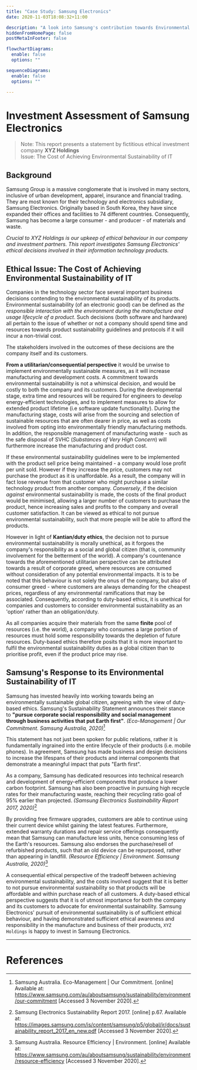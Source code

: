 ```yaml
---
title: "Case Study: Samsung Electronics"
date: 2020-11-03T18:08:32+11:00

description: "A look into Samsung's contribution towards Environmental Sustainability, if any..."
hiddenFromHomePage: false
postMetaInFooter: false

flowchartDiagrams:
  enable: false
  options: ""

sequenceDiagrams: 
  enable: false
  options: ""

---
```


# Investment Assessment of Samsung Electronics

> Note: This report presents a statement by fictitious ethical investment company **XYZ Holdings**  
Issue: The Cost of Achieving Environmental Sustainability of IT

<!-- Brief background on the issue being discussed, to provide sufficient context, history and evidence. -->

## Background

Samsung Group is a massive conglomerate that is involved in many sectors, inclusive of urban development, apparel, insurance and financial trading. They are most known for their technology and electronics subsidiary, Samsung Electronics. Originally based in South Korea, they have since expanded their offices and facilities to 74 different countries. Consequently, Samsung has become a large consumer - and producer - of materials and waste.

_Crucial to XYZ Holdings is our upkeep of ethical behaviour in our company and investment partners. This report investigates Samsung Electronics' ethical decisions involved in their information technology products._

<!-- In depth ethical discussion. You need to clearly identify the ethical issue, and analyse it using ethical reasoning. Identify stakeholders, present the perspectives from both sides of the issue, and analyse the issue in terms of ethical theories (duty and consequence-based), and only if relevant, one code of conduct/ethics (e.g. the ACS Code of Conduct for an Australian IT company). -->

## Ethical Issue: The Cost of Achieving Environmental Sustainability of IT

Companies in the technology sector face several important business decisions contending to the environmental sustainability of its products. Environmental sustainability (of an electronic good) can be defined as _the responsible interaction with the environment during the manufacture and usage lifecycle of a product_. Such decisions (both software and hardware) all pertain to the issue of whether or not a company should spend time and resources towards product sustainability guidelines and protocols if it will incur a non-trivial cost.

The stakeholders involved in the outcomes of these decisions are the company itself and its customers.

**From a utilitarian/consequential perspective** it would be unwise to implement environmentally sustainable measures, as it will increase manufacturing and development costs. A commitment towards environmental sustainability is not a whimsical decision, and would be costly to both the company and its customers. During the developmental stage, extra time and resources will be required for engineers to develop energy-efficient technologies, and to implement measures to allow for extended product lifetime (i.e software update functionality). During the manufacturing stage, costs will arise from the sourcing and selection of sustainable resources that are often dearer in price, as well as costs involved from opting into environmentally friendly manufacturing methods. In addition, the responsible management of manufacturing waste - such as the safe disposal of SVHC (_Substances of Very High Concern_) will furthermore increase the manufacturing and product cost.

If these environmental sustainability guidelines were to be implemented with the product sell price being maintained - a company would lose profit per unit sold. However if they increase the price, customers may not purchase the product as it is unaffordable. As a result, the company will in fact lose revenue from that customer who might purchase a similar technology product from another company. _Conversely_, if the decision _against_ environmental sustainability is made, the costs of the final product would be minimised, allowing a larger number of customers to purchase the product, hence increasing sales and profits to the company and overall customer satisfaction. It can be viewed as ethical to not pursue environmental sustainability, such that more people will be able to afford the products.

However in light of **Kantian/duty ethics**, the decision not to pursue environmental sustainability is morally unethical, as it forgoes the company's responsibility as a social and global citizen (that is, community involvement for the betterment of the world). A company's countenance towards the aforementioned utilitarian perspective can be attributed towards a result of corporate greed, where resources are consumed without consideration of any potential environmental impacts. It is to be noted that this behaviour is not solely the onus of the company, but also of consumer greed - where customers are always demanding for the cheapest prices, regardless of any environmental ramifications that may be associated. Consequently, according to duty-based ethics, it is unethical for companies and customers to consider environmental sustainability as an 'option' rather than an obligation/duty.

As all companies acquire their materials from the same **finite** pool of resources (i.e. the world), a company who consumes a large portion of resources must hold some responsibility towards the depletion of future resources. Duty-based ethics therefore posits that it is more important to fulfil the environmental sustainability duties as a global citizen than to prioritise profit, even if the product price may rise.

## Samsung's Response to its Environmental Sustainability of IT

Samsung has invested heavily into working towards being an environmentally sustainable global citizen, agreeing with the view of duty-based ethics. Samsung's Sustainability Statement announces their stance to **"pursue corporate social responsibility and social management through business activities that put Earth first"**. _(Eco-Management | Our Commitment. Samsung Australia, 2020)_[^eco-management]

[^eco-management]: Samsung Australia. Eco-Management | Our Commitment. [online] Available at: <https://www.samsung.com/au/aboutsamsung/sustainability/environment/our-commitment> [Accessed 3 November 2020].

This statement has not just been spoken for public relations, rather it is fundamentally ingrained into the entire lifecycle of their products (i.e. mobile phones). In agreement, Samsung has made business and design decisions to increase the lifespans of their products and internal components that demonstrate a meaningful impact that puts "Earth first".

As a company, Samsung has dedicated resources into technical research and development of energy-efficient components that produce a lower carbon footprint. Samsung has also been proactive in pursuing high recycle rates for their manufacturing waste, reaching their recycling ratio goal of 95% earlier than projected. _(Samsung Electronics Sustainability Report 2017, 2020)_[^recycle-report]

[^recycle-report]: Samsung Electronics Sustainability Report 2017. [online] p.67. Available at: <https://images.samsung.com/is/content/samsung/p5/global/ir/docs/sustainability_report_2017_en_new.pdf> [Accessed 3 November 2020].

By providing free firmware upgrades, customers are able to continue using their current device whilst gaining the latest features. Furthermore, extended warranty durations and repair service offerings consequently mean that Samsung can manufacture less units, hence consuming less of the Earth's resources. Samsung also endorses the purchase/resell of refurbished products, such that an old device can be repurposed, rather than appearing in landfill. _(Resource Efficiency | Environment. Samsung Australia, 2020)_[^resource-efficiency]

[^resource-efficiency]: Samsung Australia. Resource Efficiency | Environment. [online] Available at: <https://www.samsung.com/au/aboutsamsung/sustainability/environment/resource-efficiency> [Accessed 3 November 2020].

<!-- > A short conclusion comprising a judgement of the ethical or unethical nature of the company's activities in relation to the issue discussed.  -->

A consequential ethical perspective of the tradeoff between achieving environmental sustainability, and the costs involved suggest that it is better to not pursue environmental sustainability so that products will be affordable and within purchase reach of all customers. A duty-based ethical perspective suggests that it is of utmost importance for both the company and its customers to advocate for environmental sustainability. Samsung Electronics' pursuit of environmental sustainability is of sufficient ethical behaviour, and having demonstrated sufficient ethical awareness and responsibility in the manufacture and business of their products, `XYZ Holdings` is happy to invest in Samsung Electronics.

---

# References

<!-- Look at the inline footnotes! -->